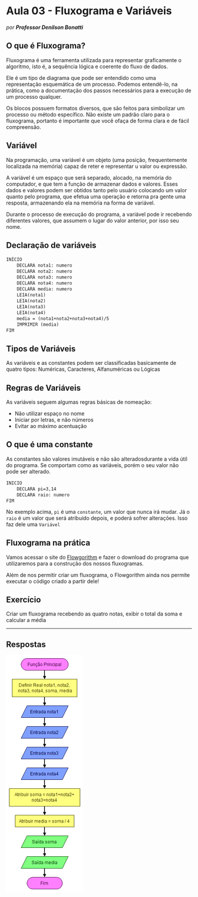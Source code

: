 # Aula 03 - Fluxograma e Variáveis

_por **Professor Denilson Bonatti**_

## O que é Fluxograma?

Fluxograma é uma ferramenta utilizada para representar graficamente o algoritmo, isto é, a sequência lógica e coerente do fluxo de dados.

Ele é um tipo de diagrama que pode ser entendido como uma representação esquemática de um processo. Podemos entendê-lo, na prática, como a documentação dos passos necessários para a execução de um processo qualquer.

Os blocos possuem formatos diversos, que são feitos para simbolizar um processo ou método específico. Não existe um padrão claro para o fluxograma, portanto é importante que você ofaça de forma clara e de fácil compreensão.

## Variável

Na programação, uma variável é um objeto (uma posição, frequentemente localizada na memória) capaz de reter e representar u valor ou expressão.

A variável é um espaço que será separado, alocado, na memória do computador, e que tem a função de armazenar dados e valores. Esses dados e valores podem ser obtidos tanto pelo usuário colocando um valor quanto pelo programa, que efetua uma operação e retorna pra gente uma resposta, armazenando ela na memória na forma de variável.

Durante o processo de execução do programa, a variável pode ir recebendo diferentes valores, que assumem o lugar do valor anterior, por isso seu nome.

## Declaração de variáveis

```
INÍCIO
    DECLARA nota1: numero
    DECLARA nota2: numero
    DECLARA nota3: numero
    DECLARA nota4: numero
    DECLARA media: numero
    LEIA(nota1)
    LEIA(nota2)
    LEIA(nota3)
    LEIA(nota4)
    media = (nota1+nota2+nota3+nota4)/5
    IMPRIMIR (media)
FIM
```

## Tipos de Variáveis

As variáveis e as constantes podem ser classificadas basicamente de quatro tipos: Numéricas, Caracteres, Alfanuméricas ou Lógicas

## Regras de Variáveis

As variáveis seguem algumas regras básicas de nomeação:

* Não utilizar espaço no nome
* Iniciar por letras, e não números
* Evitar ao máximo acentuação

## O que é uma constante

As constantes são valores imutáveis e não são alteradosdurante a vida útil do programa. Se comportam como as variáveis, porém o seu valor não pode ser alterado.

```
INICIO
    DECLARA pi=3,14
    DECLARA raio: numero
FIM
```
No exemplo acima, `pi` é uma `constante`, um valor que nunca irá mudar. Já o `raio` é um valor que será atribuído depois, e poderá sofrer alterações. Isso faz dele uma `Variável`

## Fluxograma na prática

Vamos acessar o site do [Flowgorithm](http://www.flowgorithm.org) e fazer o download do programa que utilizaremos para a construção dos nossos fluxogramas.

Além de nos permitir criar um fluxograma, o Flowgorithm ainda nos permite executar o código criado a partir dele!

## Exercício

Criar um fluxograma recebendo as quatro notas, exibir o total da soma e calcular a média

---
## Respostas

![solucaodaatividade](/imagens/fluxograma_soma_medias.png)
